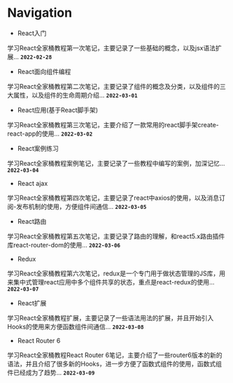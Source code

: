 # Navigation

- React入门

学习React全家桶教程第一次笔记，主要记录了一些基础的概念，以及jsx语法扩展...
**`2022-02-28`**

- React面向组件编程

学习React全家桶教程第二次笔记，主要记录了组件的概念及分类，以及组件的三大属性，以及组件的生命周期介绍...
**`2022-03-01`**

- React应用(基于React脚手架)

学习React全家桶教程第三次笔记，主要介绍了一款常用的react脚手架create-react-app的使用...
**`2022-03-02`**

- React案例练习

学习React全家桶教程案例笔记，主要记录了一些教程中编写的案例，加深记忆...
**`2022-03-04`**

- React ajax

学习React全家桶教程第四次笔记，主要记录了react中axios的使用，以及消息订阅-发布机制的使用，方便组件间通信...
**`2022-03-05`**

- React路由

学习React全家桶教程第五次笔记，主要记录了路由的理解，和react5.x路由插件库react-router-dom的使用...
**`2022-03-06`**

- Redux

学习React全家桶教程第六次笔记，redux是一个专门用于做状态管理的JS库，用来集中式管理react应用中多个组件共享的状态，重点是react-redux的使用...
**`2022-03-07`**

- React扩展

学习React全家桶教程扩展，主要记录了一些语法用法的扩展，并且开始引入Hooks的使用来方便函数组件间通信...
**`2022-03-08`**

- React Router 6

学习React全家桶教程React Router 6笔记，主要介绍了一些router6版本的新的语法，并且介绍了很多新的Hooks，进一步方便了函数式组件的使用，函数式组件已经成为了趋势...
**`2022-03-09`**